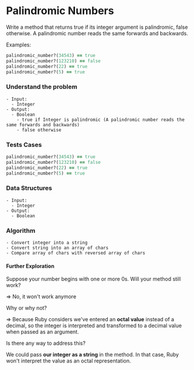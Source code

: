 # Palindromic Numbers

Write a method that returns true if its integer argument is palindromic, false otherwise. A palindromic number reads the same forwards and backwards.

Examples:

```ruby
palindromic_number?(34543) == true
palindromic_number?(123210) == false
palindromic_number?(22) == true
palindromic_number?(5) == true
```



### Understand the problem

```
- Input:
  - Integer
- Output:
  - Boolean
    - true if Integer is palindromic (A palindromic number reads the same forwards and backwards)
    - false otherwise 
```

### Tests Cases

```ruby
palindromic_number?(34543) == true
palindromic_number?(123210) == false
palindromic_number?(22) == true
palindromic_number?(5) == true
```

### Data Structures

```
- Input:
  - Integer
- Output:
  - Boolean
```

### Algorithm

```
- Convert integer into a string
- Convert string into an array of chars
- Compare array of chars with reversed array of chars
```



#### Further Exploration

Suppose your number begins with one or more 0s. Will your method still work? 

=> No, it won't work anymore

Why or why not?

=> Because Ruby considers we've entered an **octal value** instead of a decimal, so the integer is interpreted and transformed to a decimal value when passed as an argument.

Is there any way to address this?

We could pass **our integer as a string** in the method. In that case, Ruby won't interpret the value as an octal representation.

